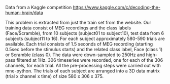Data from a Kaggle competition
https://www.kaggle.com/c/decoding-the-human-brain/data

This problem is extracted from just the train set from the website. 
Our training data consist of MEG recordings and the class labels (Face/Scramble), from 10 subjects (subject01 to subject10), test data from 6 subjects (subject11 to 16). 
For each subject approximately 580-590 trials are available. Each trial consists of 1.5 seconds of MEG recording (starting 0.5sec before the stimulus starts) and the 
related class label, Face (class 1) or Scramble (class 0). 
The data were down-sampled to 250Hz and high-pass filtered at 1Hz. 306 timeseries were recorded, one for each of the 306 channels, for each trial. 
All the pre-processing steps were carried out with mne-python. The trials of each subject are arranged into a 3D data matrix (trial x channel x time) of size 580 x 306 x 375. 

